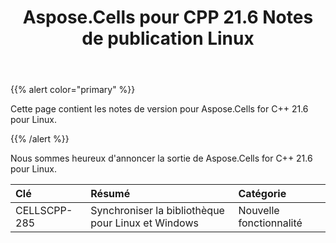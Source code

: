 ﻿---
title: Aspose.Cells pour CPP 21.6 Notes de publication Linux
type: docs
weight: 10
url: /fr/cpp/aspose-cells-for-cpp-21-6-release-notes-linux/
---
{{% alert color="primary" %}} 

Cette page contient les notes de version pour Aspose.Cells for C++ 21.6 pour Linux.

{{% /alert %}} 

Nous sommes heureux d'annoncer la sortie de Aspose.Cells for C++ 21.6 pour Linux.

|**Clé**|**Résumé**|**Catégorie**|
|:- |:- |:- |
|CELLSCPP-285|Synchroniser la bibliothèque pour Linux et Windows|Nouvelle fonctionnalité|
